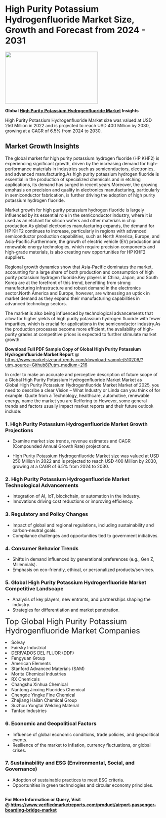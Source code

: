 <H1>High Purity Potassium Hydrogenfluoride Market Size, Growth and Forecast from 2024 - 2031</H1><img class="aligncenter size-medium wp-image-584254" src="https://thirdeyenews.in/wp-content/uploads/2024/09/Global-Market-Research-300x168.jpeg" alt="" width="300" height="168" /><p><strong>Global&nbsp;<a href="https://www.marketsizeandtrends.com/download-sample/510206/?utm_source=Github8j?utm_medium=216">High Purity Potassium Hydrogenfluoride Market</a> Insights</strong></p><p>High Purity Potassium Hydrogenfluoride Market size was valued at USD 250 Million in 2022 and is projected to reach USD 400 Million by 2030, growing at a CAGR of 6.5% from 2024 to 2030.</p><p><h2>Market Growth Insights</h2> <p>The global market for high purity potassium hydrogen fluoride (HP KHF2) is experiencing significant growth, driven by the increasing demand for high-performance materials in industries such as semiconductors, electronics, and advanced manufacturing.As high purity potassium hydrogen fluoride is essential in the production of specialized chemicals and in etching applications, its demand has surged in recent years.Moreover, the growing emphasis on precision and quality in electronics manufacturing, particularly in semiconductor fabrication, is further driving the adoption of high purity potassium hydrogen fluoride.</p> <p>Market growth for high purity potassium hydrogen fluoride is largely influenced by its essential role in the semiconductor industry, where it is used as an etchant for silicon wafers and other materials in chip production.As global electronics manufacturing expands, the demand for HP KHF2 continues to increase, particularly in regions with advanced semiconductor production capabilities, such as North America, Europe, and Asia-Pacific.Furthermore, the growth of electric vehicle (EV) production and renewable energy technologies, which require precision components and high-grade materials, is also creating new opportunities for HP KHF2 suppliers.</p> <p>Regional growth dynamics show that Asia-Pacific dominates the market, accounting for a large share of both production and consumption of high purity potassium hydrogen fluoride.Key players in China, Japan, and South Korea are at the forefront of this trend, benefiting from strong manufacturing infrastructure and robust demand in the electronics sector.North America and Europe, however, are witnessing an uptick in market demand as they expand their manufacturing capabilities in advanced technology sectors.</p> <p>The market is also being influenced by technological advancements that allow for higher yields of high purity potassium hydrogen fluoride with fewer impurities, which is crucial for applications in the semiconductor industry.As the production processes become more efficient, the availability of high-purity grades at competitive prices is expected to further stimulate market growth.</p> <p><span class=""><strong>Download Full PDF Sample Copy of Global High Purity Potassium Hydrogenfluoride Market Report</strong> @ <a href="https://www.marketsizeandtrends.com/download-sample/510206/?utm_source=Github8j?utm_medium=216" target="_blank">https://www.marketsizeandtrends.com/download-sample/510206/?utm_source=Github8j?utm_medium=216</a></span></p><p>In order to make an accurate and perceptive description of future scope of a Global&nbsp;High Purity Potassium Hydrogenfluoride Market Market as Global&nbsp;High Purity Potassium Hydrogenfluoride Market Market of 2025, you need to describe a clear Vision &ndash; What Industry or Linda can you think of for example: Quote from a Technology, healthcare, automotive, renewable energy, name the market you are Reffering to.However, some general trends and factors usually impact market reports and their future outlook include:</p><h3>1.&nbsp;<strong>High Purity Potassium Hydrogenfluoride Market Growth Projections</strong></h3><ul><li>Examine market size trends, revenue estimates and CAGR (Compounded Annual Growth Rate) projections.</li><li><p>High Purity Potassium Hydrogenfluoride Market size was valued at USD 250 Million in 2022 and is projected to reach USD 400 Million by 2030, growing at a CAGR of 6.5% from 2024 to 2030.</p></li></ul><h3>2.&nbsp;<strong>High Purity Potassium Hydrogenfluoride Market Technological Advancements</strong></h3><ul><li>Integration of AI, IoT, blockchain, or automation in the industry.</li><li>Innovations driving cost reductions or improving efficiency.</li></ul><h3>3.&nbsp;<strong>Regulatory and Policy Changes</strong></h3><ul><li>Impact of global and regional regulations, including sustainability and carbon-neutral goals.</li><li>Compliance challenges and opportunities tied to government initiatives.</li></ul><h3>4.&nbsp;<strong>Consumer Behavior Trends</strong></h3><ul><li>Shifts in demand influenced by generational preferences (e.g., Gen Z, Millennials).</li><li>Emphasis on eco-friendly, ethical, or personalized products/services.</li></ul><h3>5.&nbsp;<strong>Global High Purity Potassium Hydrogenfluoride Market Competitive Landscape</strong></h3><ul><li>Analysis of key players, new entrants, and partnerships shaping the industry.</li><li>Strategies for differentiation and market penetration.</li></ul><p data-pm-slice="1 1 []"><span style="color: inherit; font-family: inherit; font-size: 25px;">Top Global High Purity Potassium Hydrogenfluoride Market Companies</span></p><div class="" data-test-id=""><p><li>Solvay</li><li> Fairsky Industrial</li><li> DERIVADOS DEL FLUOR (DDF)</li><li> Fengyuan Group</li><li> American Elements</li><li> Stanford Advanced Materials (SAM)</li><li> Morita Chemical Industries</li><li> RX Chemicals</li><li> Changshu Xinhua Chemical</li><li> Nantong Jinxing Fluorides Chemical</li><li> Chengde Yingke Fine Chemical</li><li> Zhejiang Hailan Chemical Group</li><li> Suzhou Yongtai Welding Material</li><li> Tanfac Industries</li></p></div><h3>6.&nbsp;<strong>Economic and Geopolitical Factors</strong></h3><ul><li>Influence of global economic conditions, trade policies, and geopolitical events.</li><li>Resilience of the market to inflation, currency fluctuations, or global crises.</li></ul><h3>7.&nbsp;<strong>Sustainability and ESG (Environmental, Social, and Governance)</strong></h3><ul><li>Adoption of sustainable practices to meet ESG criteria.</li><li>Opportunities in green technologies and circular economy principles.</li></ul><h2><strong style="font-size: 14px;">For More Information or Query, Visit @&nbsp;</strong><a style="background-color: #ffffff; font-size: 14px;" href="https://www.marketsizeandtrends.com/report/high-purity-potassium-hydrogenfluoride-market/" target="_blank">https://www.verifiedmarketreports.com/product/airport-passenger-boarding-bridge-market</a></h2>